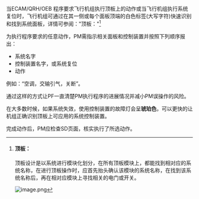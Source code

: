 当ECAM/QRH/OEB 程序要求飞行机组执行顶板上的动作或当飞行机组执行系统复位时，飞行机组可通过在其一侧或每个面板顶端的白色标签(大写字符)快速识别和找到系统面板，详情可参阅："顶板："[^1]

为执行程序要求的任意动作，PM需指示相关面板和控制装置并按照下列顺序报出：

* 系统名字
* 控制装置名字，或系统复位
* 动作

例如：“空调，交输引气，关断”。

通过这样的方式让PF一直清楚PM执行程序的进展情况并减小PM误操作的风险。

在大多数时候，如果系统失效，使用控制装置的故障灯会呈**琥珀色**，可以更快的让机组正确识别顶板上可应用的系统控制装置。

完成动作后，PM应检查SD页面，核实执行了所选动作。

[^1]: #### 顶板：

    顶板设计是以系统进行模块化划分，在所有顶板模块上，都能找到相对应的系统名称，在进行顶板操作时，应首先抬头确认该模块的系统名称，在找到该系统名称后，再在相对应模块上寻找相关的电门或开关。

    ![image.png](assets/image-20210812165529-ai91nfp.png "顶板两侧都有相关系统索引目录")
